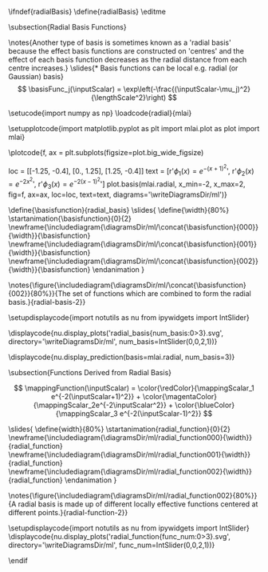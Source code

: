\ifndef{radialBasis}
\define{radialBasis}
\editme

\subsection{Radial Basis Functions}

\notes{Another type of basis is sometimes known as a 'radial basis' because the effect basis functions are constructed on 'centres' and the effect of each basis function decreases as the radial distance from each centre increases.}
\slides{* Basis functions can be local e.g. radial (or Gaussian) basis}
$$
\basisFunc_j(\inputScalar) = \exp\left(-\frac{(\inputScalar-\mu_j)^2}{\lengthScale^2}\right)
$$

\setucode{import numpy as np}
\loadcode{radial}{mlai}


\setupplotcode{import matplotlib.pyplot as plt
import mlai.plot as plot
import mlai}


\plotcode{f, ax = plt.subplots(figsize=plot.big_wide_figsize)

loc = [[-1.25, -0.4],
       [0., 1.25],
       [1.25, -0.4]]
text = [r'$\phi_1(x) = e^{-(x + 1)^2}$',
        r'$\phi_2(x) = e^{-2x^2}$', 
        r'$\phi_3(x) = e^{-2(x-1)^2}$']
plot.basis(mlai.radial, x_min=-2, x_max=2, 
           fig=f, ax=ax, loc=loc, text=text,
           diagrams='\writeDiagramsDir/ml')}

\define{\basisfunction}{radial_basis}
\slides{
\define{\width}{80%}
\startanimation{\basisfunction}{0}{2}
\newframe{\includediagram{\diagramsDir/ml/\concat{\basisfunction}{000}}{\width}}{\basisfunction}
\newframe{\includediagram{\diagramsDir/ml/\concat{\basisfunction}{001}}{\width}}{\basisfunction}
\newframe{\includediagram{\diagramsDir/ml/\concat{\basisfunction}{002}}{\width}}{\basisfunction}
\endanimation
}

\notes{\figure{\includediagram{\diagramsDir/ml/\concat{\basisfunction}{002}}{80%}}{The set of functions which are combined to form the radial basis.}{radial-basis-2}}

\setupdisplaycode{import notutils as nu
from ipywidgets import IntSlider}

\displaycode{nu.display_plots('radial_basis{num_basis:0>3}.svg', 
                            directory='\writeDiagramsDir/ml', 
							num_basis=IntSlider(0,0,2,1))}

\displaycode{nu.display_prediction(basis=mlai.radial, num_basis=3)}

\subsection{Functions Derived from Radial Basis}

$$
\mappingFunction(\inputScalar) = \color{\redColor}{\mappingScalar_1 e^{-2(\inputScalar+1)^2}}  + \color{\magentaColor}{\mappingScalar_2e^{-2\inputScalar^2}} + \color{\blueColor}{\mappingScalar_3 e^{-2(\inputScalar-1)^2}}
$$

\slides{
\define{width}{80%}
\startanimation{radial_function}{0}{2}
\newframe{\includediagram{\diagramsDir/ml/radial_function000}{\width}}{radial_function}
\newframe{\includediagram{\diagramsDir/ml/radial_function001}{\width}}{radial_function}
\newframe{\includediagram{\diagramsDir/ml/radial_function002}{\width}}{radial_function}
\endanimation
}

\notes{\figure{\includediagram{\diagramsDir/ml/radial_function002}{80%}}{A radial basis is made up of different locally effective functions centered at different points.}{radial-function-2}}

\setupdisplaycode{import notutils as nu
from ipywidgets import IntSlider}
\displaycode{nu.display_plots('radial_function{func_num:0>3}.svg', 
                            directory='\writeDiagramsDir/ml', 
							func_num=IntSlider(0,0,2,1))}


\endif
